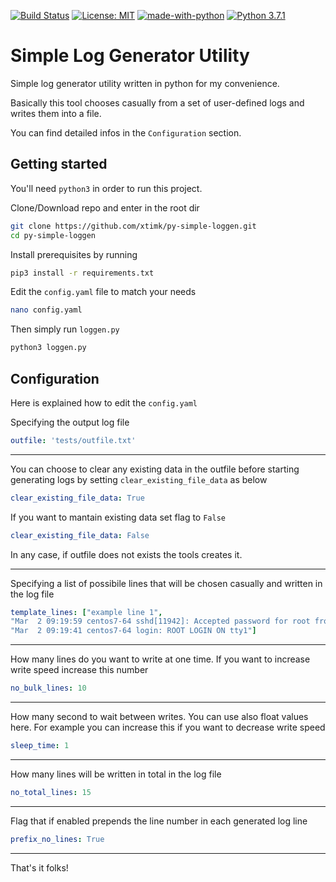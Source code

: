 [![Build Status](https://travis-ci.com/xtimk/py-simple-loggen.svg?branch=master)](https://travis-ci.com/xtimk/py-simple-loggen) [![License: MIT](https://img.shields.io/badge/License-MIT-yellow.svg)](https://github.com/xtimk/py-simple-loggen/blob/master/LICENSE) [![made-with-python](https://img.shields.io/badge/Made%20with-Python-1f425f.svg)](https://www.python.org/) [![Python 3.7.1](https://img.shields.io/badge/python-3.7.1-blue.svg)](https://www.python.org/downloads/release/python-371/)

  
# Simple Log Generator Utility
Simple log generator utility written in python for my convenience. 

Basically this tool chooses casually from a set of user-defined logs and writes them into a file. 

You can find detailed infos in the `Configuration` section.

## Getting started
You'll need `python3` in order to run this project.

Clone/Download repo and enter in the root dir
```bash
git clone https://github.com/xtimk/py-simple-loggen.git
cd py-simple-loggen
```
Install prerequisites by running
```bash
pip3 install -r requirements.txt
```
Edit the `config.yaml` file to match your needs
```bash
nano config.yaml
```
Then simply run `loggen.py`
```bash
python3 loggen.py
```

## Configuration
Here is explained how to edit the `config.yaml`

Specifying the output log file

```yaml
outfile: 'tests/outfile.txt'
```

---

You can choose to clear any existing data in the outfile before starting generating logs by setting `clear_existing_file_data` as below
```yaml
clear_existing_file_data: True
```
If you want to mantain existing data set flag to `False`
```yaml
clear_existing_file_data: False
```
In any case, if outfile does not exists the tools creates it.

---

Specifying a list of possibile lines that will be chosen casually and written in the log file
```yaml
template_lines: ["example line 1",
"Mar  2 09:19:59 centos7-64 sshd[11942]: Accepted password for root from 192.168.100.151 port 49450 ssh2",
"Mar  2 09:19:41 centos7-64 login: ROOT LOGIN ON tty1"]
```

---

How many lines do you want to write at one time. If you want to increase write speed increase this number
```yaml
no_bulk_lines: 10
```

---

How many second to wait between writes. You can use also float values here. For example you can increase this if you want to decrease write speed
```yaml
sleep_time: 1
```

---

How many lines will be written in total in the log file
```yaml
no_total_lines: 15
```

---

Flag that if enabled prepends the line number in each generated log line

```yaml
prefix_no_lines: True
```

---

That's it folks!
